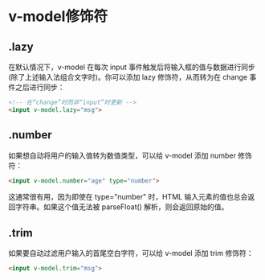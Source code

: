 # v-model修饰符

## .lazy

在默认情况下，v-model 在每次 input 事件触发后将输入框的值与数据进行同步 (除了上述输入法组合文字时)。你可以添加 lazy 修饰符，从而转为在 change 事件之后进行同步：

```html
<!-- 在“change”时而非“input”时更新 -->
<input v-model.lazy="msg">
```

## .number

如果想自动将用户的输入值转为数值类型，可以给 v-model 添加 number 修饰符：

```html
<input v-model.number="age" type="number">
```

这通常很有用，因为即使在 type="number" 时，HTML 输入元素的值也总会返回字符串。如果这个值无法被 parseFloat() 解析，则会返回原始的值。

## .trim

如果要自动过滤用户输入的首尾空白字符，可以给 v-model 添加 trim 修饰符：

```html
<input v-model.trim="msg">
```
